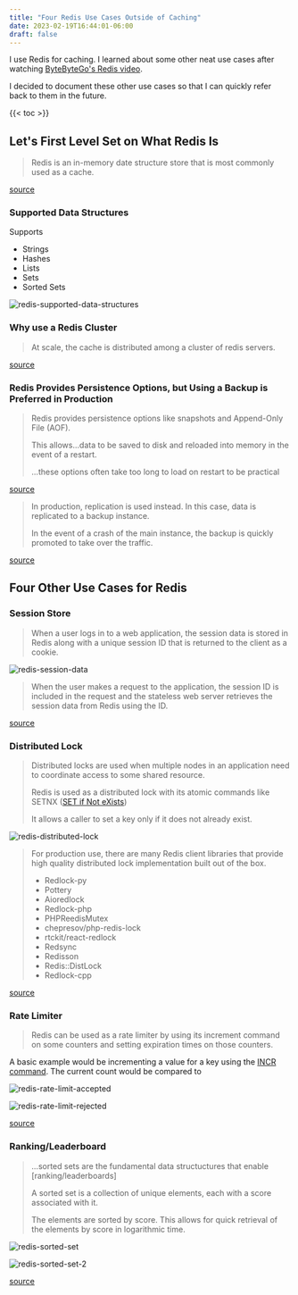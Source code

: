 ```yaml
---
title: "Four Redis Use Cases Outside of Caching"
date: 2023-02-19T16:44:01-06:00
draft: false
---
```


I use Redis for caching. I learned about some other neat use cases after watching [ByteByteGo's Redis video](https://www.youtube.com/watch?v=a4yX7RUgTxI).

I decided to document these other use cases so that I can quickly refer back to them in the future.

{{< toc >}}

## Let's First Level Set on What Redis Is

> Redis is an in-memory date structure store that is most commonly used as a cache.

[source](https://youtu.be/a4yX7RUgTxI?t=36)

### Supported Data Structures

Supports

* Strings
* Hashes
* Lists
* Sets
* Sorted Sets

![redis-supported-data-structures](/images/redis-supported-data-structures.png)

### Why use a Redis Cluster

> At scale, the cache is distributed among a cluster of redis servers.

[source](https://youtu.be/a4yX7RUgTxI?t=87)

### Redis Provides Persistence Options, but Using a Backup is Preferred in Production

> Redis provides persistence options like snapshots and Append-Only File (AOF).
>
> This allows...data to be saved to disk and reloaded into memory in the event of a restart.
>
> ...these options often take too long to load on restart to be practical

[source](https://youtu.be/a4yX7RUgTxI?t=149)

> In production, replication is used instead. In this case, data is replicated to a backup instance.
>
> In the event of a crash of the main instance, the backup is quickly promoted to take over the traffic.

[source](https://youtu.be/a4yX7RUgTxI?t=170)

## Four Other Use Cases for Redis

### Session Store

> When a user logs in to a web application, the session data is stored in Redis along with a unique session ID that is returned to the client as a cookie.

![redis-session-data](/images/redis-session-data.png)

> When the user makes a request to the application, the session ID is included in the request and the stateless web server retrieves the session data from Redis using the ID.

[source](https://youtu.be/a4yX7RUgTxI?t=110)

### Distributed Lock

> Distributed locks are used when multiple nodes in an application need to coordinate access to some shared resource.
>
> Redis is used as a distributed lock with its atomic commands like SETNX ([SET if Not eXists](https://redis.io/commands/setnx/))
>
> It allows a caller to set a key only if it does not already exist.

![redis-distributed-lock](/images/redis-distributed-lock.png)

> For production use, there are many Redis client libraries that provide high quality distributed lock implementation built out of the box.
>
> * Redlock-py
> * Pottery
> * Aioredlock
> * Redlock-php
> * PHPReedisMutex
> * chepresov/php-redis-lock
> * rtckit/react-redlock
> * Redsync
> * Redisson
> * Redis::DistLock
> * Redlock-cpp

[source](https://youtu.be/a4yX7RUgTxI?t=182)

### Rate Limiter

> Redis can be used as a rate limiter by using its increment command on some counters and setting expiration times on those counters.

A basic example would be incrementing a value for a key using the [INCR command](https://redis.io/commands/incr/). The current count would be compared to

![redis-rate-limit-accepted](/images/redis-rate-limit-accepted.png)

![redis-rate-limit-rejected](/images/redis-rate-limit-rejected.png)

[source](https://youtu.be/a4yX7RUgTxI?t=266)

### Ranking/Leaderboard

> ...sorted sets are the fundamental data structuctures that enable [ranking/leaderboards]
>
> A sorted set is a collection of unique elements, each with a score associated with it.
>
> The elements are sorted by score. This allows for quick retrieval of the elements by score in logarithmic time.

![redis-sorted-set](/images/redis-sorted-set.png)

![redis-sorted-set-2](/images/redis-sorted-set-2.png)

[source](https://youtu.be/a4yX7RUgTxI?t=323)

